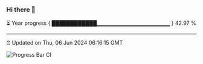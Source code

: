 ### Hi there 👋

⏳ Year progress { ████████████▁▁▁▁▁▁▁▁▁▁▁▁▁▁▁▁▁▁ } 42.97 %

---

⏰ Updated on Thu, 06 Jun 2024 06:16:15 GMT

![Progress Bar CI](https://github.com/liununu/liununu/workflows/Progress%20Bar%20CI/badge.svg)
